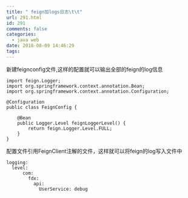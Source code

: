 ```yaml
---
title: " feign加logs日志\t\t"
url: 291.html
id: 291
comments: false
categories:
  - java web
date: 2018-08-09 14:46:29
tags:
---
```


新建feignconfig文件,这样的配置就可以输出全部的feign的log信息

    import feign.Logger;
    import org.springframework.context.annotation.Bean;
    import org.springframework.context.annotation.Configuration;
    
    @Configuration
    public class FeignConfig {
    
        @Bean
        public Logger.Level feignLoggerLevel() {
            return feign.Logger.Level.FULL;
        }
    }
    

配置文件引用FeignClient注解的文件，这样就可以将feign的log写入文件中

    logging:
      level:
          com:
            fdx: 
              api:
                UserService: debug
